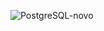 ![PostgreSQL-novo](https://github.com/user-attachments/assets/9734a0d0-6bdf-42fa-a466-06ac3cddf4b1)

